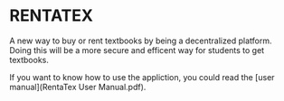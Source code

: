 # RENTATEX
 
A new way to buy or rent textbooks by being a decentralized platform. Doing this will be a more secure and efficent way for students to get textbooks. 

If you want to know how to use the appliction, you could read the [user manual](RentaTex User Manual.pdf). 
